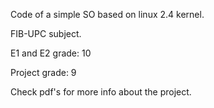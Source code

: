 Code of a simple SO based on linux 2.4 kernel. 

FIB-UPC subject.

E1 and E2 grade: 10

Project grade: 9

Check pdf's for more info about the project.
